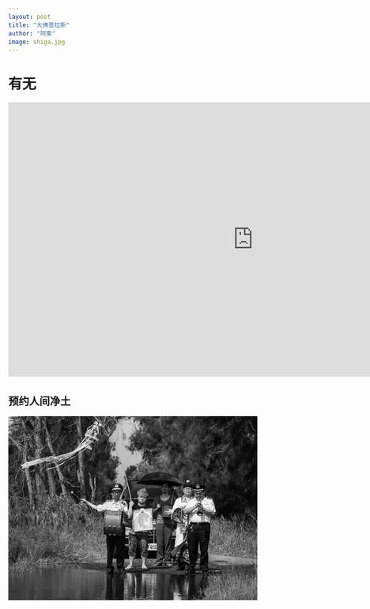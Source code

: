 ```yaml
---
layout: post
title: "大佛普拉斯"
author: "阿東"
image: shiga.jpg
---
```




# 有无


<iframe width="989" height="556" src="https://www.youtube.com/embed/vz20uZMzHMg" frameborder="0" allow="autoplay; encrypted-media" allowfullscreen></iframe>

## 预约人间净土


![肚财的出殡](https://github.com/chenshier12/2047/blob/master/assets/img/funeral.jpg?raw=true)
